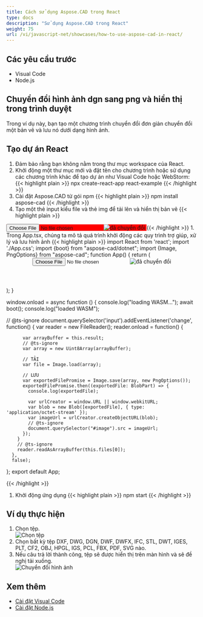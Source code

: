 ```yaml
---
title: Cách sử dụng Aspose.CAD trong React
type: docs
description: "Sử dụng Aspose.CAD trong React"
weight: 75
url: /vi/javascript-net/showcases/how-to-use-aspose-cad-in-react/
---
```


## Các yêu cầu trước
- Visual Code
- Node.js

## Chuyển đổi hình ảnh dgn sang png và hiển thị trong trình duyệt

Trong ví dụ này, bạn tạo một chương trình chuyển đổi đơn giản chuyển đổi một bản vẽ và lưu nó dưới dạng hình ảnh.

## Tạo dự án React

1. Đảm bảo rằng bạn không nằm trong thư mục workspace của React.
1. Khởi động một thư mục mới và đặt tên cho chương trình hoặc sử dụng các chương trình khác để tạo dự án như Visual Code hoặc WebStorm:
{{< highlight plain >}}
npx create-react-app react-example
{{< /highlight >}}
1. Cài đặt Aspose.CAD từ gói npm
{{< highlight plain >}}
npm install aspose-cad
{{< /highlight >}}
1. Tạo một thẻ input kiểu file và thẻ img để tải lên và hiển thị bản vẽ
{{< highlight plain >}}
<span style="background-color: red">
  <input id="file" type="file"/>
  <img alt="đã chuyển đổi" id="image" />
</span>
{{< /highlight >}}
1. Trong App.tsx, chúng ta mô tả quá trình khởi động các quy trình trợ giúp, xử lý và lưu hình ảnh
{{< highlight plain >}}
import React from 'react';
import './App.css';
import {boot} from "aspose-cad/dotnet";
import {Image, PngOptions} from "aspose-cad";
function App() {
  return (
    <div className="App">
      <header className="App-header">
          <input id="file" type="file"/>
          <img alt="đã chuyển đổi" id="image" />
      </header>
    </div>
  );
}

window.onload = async function () {
  console.log("loading WASM...");
  await boot();
  console.log("loaded WASM");

  // @ts-ignore
    document.querySelector('input').addEventListener('change', function() {
        var reader = new FileReader();
        reader.onload = function() {

          var arrayBuffer = this.result;
          // @ts-ignore
          var array = new Uint8Array(arrayBuffer);

          // TẢI
          var file = Image.load(array);

          // LƯU
          var exportedFilePromise = Image.save(array, new PngOptions());
          exportedFilePromise.then((exportedFile: BlobPart) => {
            console.log(exportedFile);

            var urlCreator = window.URL || window.webkitURL;
            var blob = new Blob([exportedFile], { type: 'application/octet-stream' });
            var imageUrl = urlCreator.createObjectURL(blob);
            // @ts-ignore
            document.querySelector("#image").src = imageUrl;
          });
        }
        // @ts-ignore
        reader.readAsArrayBuffer(this.files[0]);
      },
      false);
};
export default App;

{{< /highlight >}}
1. Khởi động ứng dụng
{{< highlight plain >}}
npm start
{{< /highlight >}}

## Ví dụ thực hiện

1. Chọn tệp.<br>
![Chọn tệp](/cad/_assets/javascript-net/react/choose-file.png)<br>
1. Chọn bất kỳ tệp DXF, DWG, DGN, DWF, DWFX, IFC, STL, DWT, IGES, PLT, CF2, OBJ, HPGL, IGS, PCL, FBX, PDF, SVG nào.
1. Nếu câu trả lời thành công, tệp sẽ được hiển thị trên màn hình và sẽ đề nghị tải xuống.<br>
![Chuyển đổi hình ảnh](/cad/_assets/javascript-net/react/convert-image.png)<br>

## Xem thêm

- [Cài đặt Visual Code](https://code.visualstudio.com/)
- [Cài đặt Node.js](https://nodejs.org/en/)

